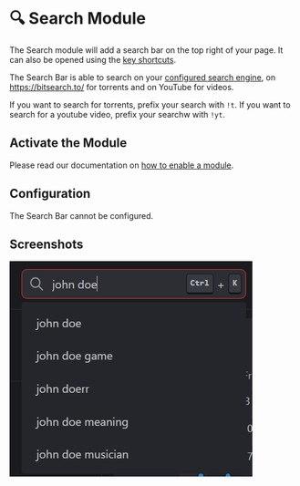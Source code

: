 # 🔍 Search Module

The Search module will add a search bar on the top right of your page. It can also be opened using the [key shortcuts](./../../advanced-configuration/keyboard-shortcuts.md).

The Search Bar is able to search on your [configured search engine](./../../customizations/custom-search-engine.md), on https://bitsearch.to/ for torrents and on YouTube for videos.

If you want to search for torrents, prefix your search with `!t`. If you want to search for a youtube video, prefix your searchw with `!yt`.

## Activate the Module
Please read our documentation on [how to enable a module](./../index.md#activating-a-module).

## Configuration

The Search Bar cannot be configured.

## Screenshots

![search module in dark mode](./img/module-search-bar.png)